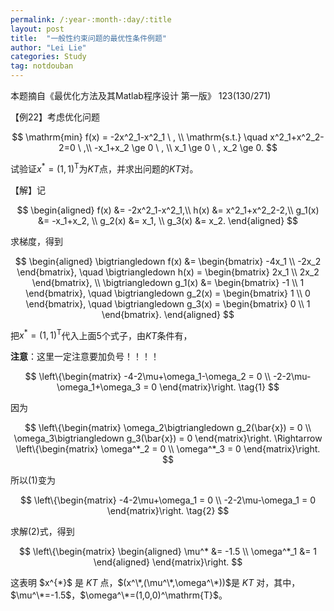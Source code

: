 ```yaml
---
permalink: /:year-:month-:day/:title
layout: post
title:  "一般性约束问题的最优性条件例题"
author: "Lei Lie"
categories: Study
tag: notdouban
---
```


本题摘自《最优化方法及其Matlab程序设计 第一版》 123(130/271)

【例22】考虑优化问题

$$
\mathrm{min} f(x) = -2x^2_1-x^2_1 \ ,	\\
\mathrm{s.t.} \quad x^2_1+x^2_2-2=0	\ ,\\
-x_1+x_2 \ge 0 \ ,	\\
x_1 \ge 0 \ , x_2 \ge 0.
$$

试验证$x^*=(1,1)^\mathrm{T}$为$KT$点，并求出问题的$KT$对。

【解】记

$$
\begin{aligned}
f(x) &= -2x^2_1-x^2_1,\\
h(x) &= x^2_1+x^2_2-2,\\
g_1(x) &= -x_1+x_2,	 \\
g_2(x) &= x_1,		 \\
g_3(x) &= x_2.
\end{aligned}
$$

求梯度，得到

$$
\begin{aligned}
\bigtriangledown f(x) &= \begin{bmatrix}
-4x_1	\\
-2x_2
\end{bmatrix}, \quad \bigtriangledown h(x) = \begin{bmatrix}
2x_1	\\
2x_2
\end{bmatrix},	\\
\bigtriangledown g_1(x) &= \begin{bmatrix}
-1	\\
1
\end{bmatrix}, \quad \bigtriangledown g_2(x) = \begin{bmatrix}
1	\\
0
\end{bmatrix}, \quad \bigtriangledown g_3(x) = \begin{bmatrix}
0	\\
1
\end{bmatrix}.
\end{aligned}
$$

把$x^*=(1,1)^\mathrm{T}$代入上面5个式子，由$KT$条件有，

**注意**：这里一定注意要加负号！！！！

$$
\left\{\begin{matrix}
-4-2\mu+\omega_1-\omega_2 = 0	\\
-2-2\mu-\omega_1+\omega_3 = 0
\end{matrix}\right.
\tag{1}
$$

因为

$$
\left\{\begin{matrix}
\omega_2\bigtriangledown g_2(\bar{x}) = 0	\\
\omega_3\bigtriangledown g_3(\bar{x}) = 0
\end{matrix}\right.
\Rightarrow
\left\{\begin{matrix}
\omega^*_2 = 0	\\
\omega^*_3 = 0
\end{matrix}\right.
$$

所以$(1)$变为

$$
\left\{\begin{matrix}
-4-2\mu+\omega_1 = 0	\\
-2-2\mu-\omega_1 = 0
\end{matrix}\right.
\tag{2}
$$

求解$(2)$式，得到

$$
\left\{\begin{matrix}
\begin{aligned}
\mu^* &= -1.5	\\
\omega^*_1 &= 1
\end{aligned}
\end{matrix}\right.
$$

这表明 $x^\{*}$ 是 $KT$ 点，$(x^\*,(\mu^\*,\omega^\*))$是 $KT$ 对，其中，$\mu^\*=-1.5$，$\omega^\*=(1,0,0)^\mathrm{T}$。